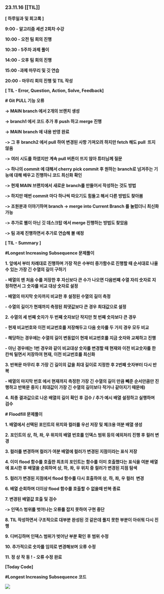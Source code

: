 ### 23.11.16 [[TIL]]

**[ 하루일과 및 회고록 ]**

**9:00 - 알고리즘 세션 2회차 수강**

**10:00 - 오전 팀 회의 진행**

**10:30 - 5주차 과제 풀이**

**14:00 - 오후 팀 회의 진행**

**15:00 -과제 마무리 및 깃 연습**

**20:00 - 마무리 회의 진행 및 TIL 작성**

**[ TIL - Error, Question, Action, Solve, Feedback]**

**# Git PULL 기능 오류**

**-> MAIN branch 에서 2개의 브랜치 생성**

**-> branch1 에서 코드 추가 후 push 하고 merge 진행**

**-> MAIN** **branch 에 내용 반영 완료**

**-> 그 후** **branch2 에서 pull 하여 변경된 사항 가져오려 하지만 fetch 해도 pull  뜨지 않음**

**-> 여러 시도를 하였지만 계속 pull 버튼이 뜨지 않아 튜터님께 질문**

**-> 하나의 commit 에 대해서 cherry pick commit 후 원하는** **branch로 넘겨주는 기능에 대해 배우고 진행하니 코드 최신화 확인**

**-> 현재 MAIN 브랜치에서 새로운** **branch를 만들어서 작성하는 것도 방법**

**-> 하지만 매번 commit 마다 하나씩 따오기도 힘들고 해서 다른 방법도 찾아봄**

**-> 조원분과 이야기하며 branch -> merge into Current Branch 를 눌렀더니 최신화 가능**

**-> 추가로 웹이 아닌 깃 데스크탑 에서 merge 진행하는 방법도 찾았음**

**-> 팀 과제 진행하면서 추가로 연습해 볼 예정**

**[ TIL - Summary ]**

**#Longest Increasing Subsequence 문제풀이**

**1. 앞에서 부터 차례대로 진행하며 가장 작은 수부터 증가함수로 진행할 때 순서대로 나올 수 있는 가장 긴 수열의 길이 구하기**

**- 배열의 맨 처음 수를 저장한 후 자신보다 큰 수가 나오면 다음번째 수열 자리 숫자로 지정하면서 그 숫자를 비교 대상 숫자로 설정**

**- 배열의 마지막 숫자까지 비교한 후 설정된 수열의 길이 측정** 

**- 수열의 길이가 현재까지 측정된 최댓값보다 큰 경우 최대값으로 설정**

**2. 수열의 세 번째 숫자가 두 번째 숫자보단 작지만 첫 번째 숫자보다 큰 경우**

**- 현재 비교번호와 이전 비교번호를 저장해두고 다음 숫자를 두 가지 경우 모두 비교**

**- 해당하는 경우에는 수열의 길이 변동없이 현재 비교번호를 지금 숫자와 교체하고 진행**

**- 아닌 경우에는 1번 경우와 같이 비교대상 숫자를 변경할 때 현재와 이전 비교숫자를 한 칸씩 밀면서 저장하여 현재, 이전 비교번호를 최신화**

**3. 반복문 마무리 후 가장 긴 길이의 값을 최대 길이로 지정한 후 2번째 숫자부터 다시 반복**

**- 배열의 마지막 번호 에서 현재까지 측정한 가장 긴 수열의 길이 만큼 빼준 순서만큼만 진행하고 반복문 중지 ( 최대값이 가장 긴 수열의 길이보다 작거나 같아지기 때문에)**

**4. 최종 결과값으로 나온 배열의 길이 확인 후 검수 / 추가 예시 배열 설정하고 실행하며 검수**

**# Floodfill 문제풀이**

**1. 배열에서 선택된 포인트의 위치와 컬러를 우선 저장 및 체크용 여분 배열 생성**

**2. 포인트의 상, 하, 좌, 우 위치의 배열 번호를 인덱스 범위 등의 예외처리 진행 후 컬러 변경**

**3. 컬러를 변경하며 컬러가 여분 배열에 컬러가 변경된 지점이라는 표식 저장**

**4. 이미 flood 함수를 호출한 최초의 포인트는 함수를 이미 호출했다는 표식을 여분 배열에 표시한 후 배열을 순회하며 상, 하, 좌, 우 위치 중 컬러가 변경된 지점 탐색**

**5. 컬러가 변경된 지점에서 flood 함수를 다시 호출하여 상, 하, 좌, 우 컬러  변경**

**6. 배열 순회하며 더이상 flood 함수를 호출할 수 없을때 반복 종료**

**7. 변경된 배열값 호출 및 검수**

**-> 인덱스 범위를 벗어나는 오류를 잡지 못하여 구현 중단** 

**8. TIL 작성하면서 구조적으로 대부분 완성된 것 같은데 풀지 못한 부분이 아쉬워 다시 진행**

**9. 디버깅하며 인덱스 범위가 벗어난 부분 확인 후 범위 수정**

**10. 추가적으로 숫자를 임의로 변경해보며 오류 수정**

**11. 정 상 작 동 ! - 오류 수정 완료**

**[Today Code]**

**#Longest Increasing Subsequence 코드**

  

****[![](https://blogger.googleusercontent.com/img/b/R29vZ2xl/AVvXsEhFOAaNp6o79mm3nZmsgjUA3p6Phk0EOTfAOqbT1WqPhmwXtVv4ZT-WNR0acbVDkt2ROR9xM_oiUTId89XtC7NuaSku2ID3h-udrfqI5t-Nlnex2IuvOo9AzPufU81o17jdJe3v6cRJr0tNw19-3dDWRP7_hnH2yffjWMxJkwa-Ddcb3rVMKV6Timo4CtYK/s320/%EC%8A%A4%ED%81%AC%EB%A6%B0%EC%83%B7%202023-11-16%20170915.png)](https://www.blogger.com/blog/post/edit/3583706664799492072/1905328928221675655#)****